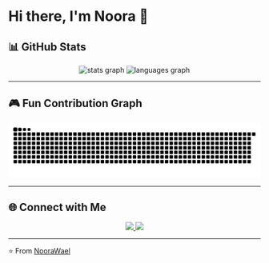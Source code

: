 # Hi there, I'm Noora 👋  


## 📊 GitHub Stats

<div align="center">
  <img src="https://github-readme-stats-six-chi-82.vercel.app/api?username=NooraWael&show_icons=true&theme=dracula&count_private=true" height="180" alt="stats graph" />
  <img src="https://github-readme-stats-six-chi-82.vercel.app/api/top-langs?username=NooraWael&layout=compact&langs_count=6&theme=dracula" height="180" alt="languages graph" />
</div>

---

## 🎮 Fun Contribution Graph

<picture>
  <source media="(prefers-color-scheme: dark)" srcset="https://raw.githubusercontent.com/NooraWael/NooraWael/output/github-snake-dark.svg" />
  <source media="(prefers-color-scheme: light)" srcset="https://raw.githubusercontent.com/NooraWael/NooraWael/output/github-snake.svg" />
  <img alt="github-snake" src="https://raw.githubusercontent.com/NooraWael/NooraWael/output/github-snake.svg" />
</picture>

---

## 🌐 Connect with Me

<div align="center">
  <a href="https://www.linkedin.com/in/nooraqasim/" target="_blank">
    <img src="https://skillicons.dev/icons?i=linkedin" width="40" />
  </a>
  <a href="https://www.instagram.com/nooraprog/" target="_blank">
    <img src="https://skillicons.dev/icons?i=instagram" width="40" />
  </a>
</div>

---

⭐️ From [NooraWael](https://github.com/NooraWael)
